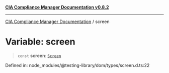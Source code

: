 [**CIA Compliance Manager Documentation v0.8.2**](../README.md)

***

[CIA Compliance Manager Documentation](../globals.md) / screen

# Variable: screen

> `const` **screen**: [`Screen`](../type-aliases/Screen.md)

Defined in: node\_modules/@testing-library/dom/types/screen.d.ts:22

